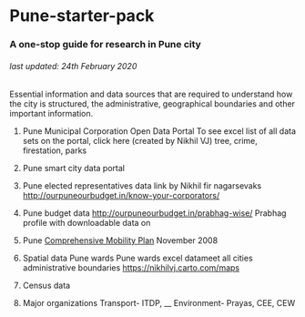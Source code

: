 # Pune-starter-pack
### A one-stop guide for research in Pune city
###### last updated: 24th February 2020

Essential information and data sources that are required to understand how the city is structured, the administrative, geographical boundaries and other important information. 

1. Pune Municipal Corporation Open Data Portal
To see excel list of all data sets on the portal, click here (created by Nikhil VJ)
tree, crime, firestation, parks

2. Pune smart city data portal

3. Pune elected representatives data
link by Nikhil fir nagarsevaks
http://ourpuneourbudget.in/know-your-corporators/ 

4. Pune budget data
http://ourpuneourbudget.in/prabhag-wise/
Prabhag profile with downloadable data on 

5. Pune [Comprehensive Mobility Plan](https://wricitieshub.org/sites/default/files/Comprehensive%20Mobility%20Plan%20for%20Pune%20City.pdf) November 2008

6. Spatial data
Pune wards
Pune wards excel
datameet all cities administrative boundaries
https://nikhilvj.carto.com/maps

7. Census data

8. Major organizations
Transport- ITDP, __
Environment- Prayas, CEE, CEW
